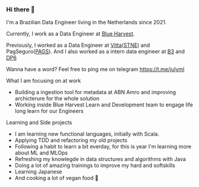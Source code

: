 ### Hi there 👋

I'm a Brazilian Data Engineer living in the Netherlands since 2021.

Currently, I work as a Data Engineer at [Blue Harvest](https://blueharvest.io/).

Previously, I worked as a Data Engineer at [Vitta](https://www.vitta.com.br/)([STNE](https://www.nasdaq.com/market-activity/stocks/stne)) and PagSeguro([PAGS](https://www.nasdaq.com/market-activity/stocks/pags)).
And I also worked as a intern data engineer at [B3](https://www.b3.com.br/en_us/) and [DP6](https://www.dp6.com.br/en/home-en/)

Wanna have a word? Feel free to ping me on telegram https://t.me/julyml

What I am focusing on at work

- Building a ingestion tool for metadata at ABN Amro and improving archicterure for the whole solution
- Working inside Blue Harvest Learn and Development team to engage life long learn for our Engineers
    
Learning and Side projects

- I am learning new functional languages, initially with Scala.
- Applying TDD and refactoring my old projects
- Following a habit to learn a bit everday, for this is year I'm learning more about ML and MLOps
- Refreshing my knowlegde in data structures and algorithms with Java
- Doing a lot of amazing trainings to improve my hard and softskills  
- Learning Japanese
- And cooking a lot of vegan food 🌱

